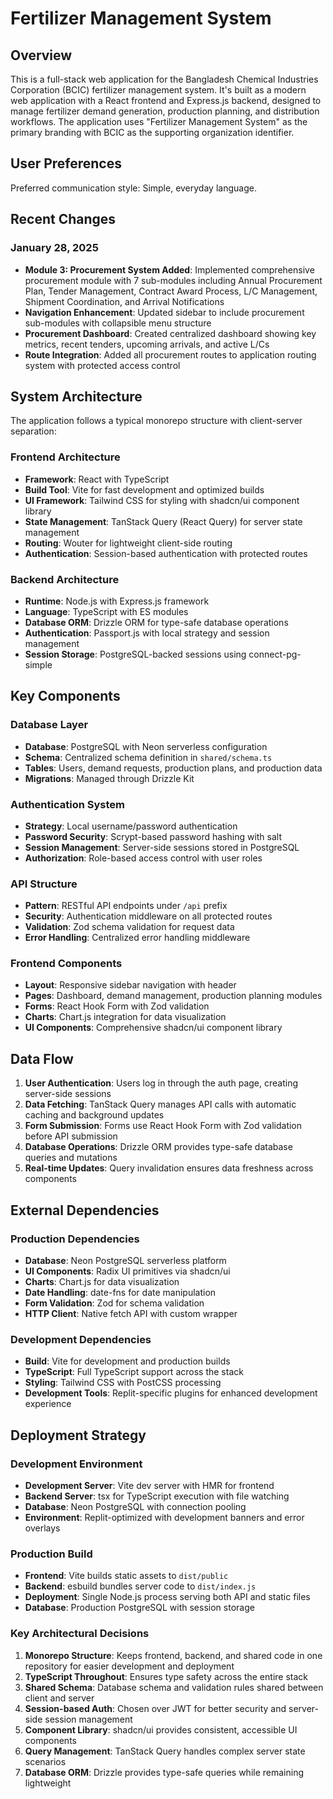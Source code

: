 # Fertilizer Management System

## Overview

This is a full-stack web application for the Bangladesh Chemical Industries Corporation (BCIC) fertilizer management system. It's built as a modern web application with a React frontend and Express.js backend, designed to manage fertilizer demand generation, production planning, and distribution workflows. The application uses "Fertilizer Management System" as the primary branding with BCIC as the supporting organization identifier.

## User Preferences

Preferred communication style: Simple, everyday language.

## Recent Changes

### January 28, 2025
- **Module 3: Procurement System Added**: Implemented comprehensive procurement module with 7 sub-modules including Annual Procurement Plan, Tender Management, Contract Award Process, L/C Management, Shipment Coordination, and Arrival Notifications
- **Navigation Enhancement**: Updated sidebar to include procurement sub-modules with collapsible menu structure
- **Procurement Dashboard**: Created centralized dashboard showing key metrics, recent tenders, upcoming arrivals, and active L/Cs
- **Route Integration**: Added all procurement routes to application routing system with protected access control

## System Architecture

The application follows a typical monorepo structure with client-server separation:

### Frontend Architecture
- **Framework**: React with TypeScript
- **Build Tool**: Vite for fast development and optimized builds
- **UI Framework**: Tailwind CSS for styling with shadcn/ui component library
- **State Management**: TanStack Query (React Query) for server state management
- **Routing**: Wouter for lightweight client-side routing
- **Authentication**: Session-based authentication with protected routes

### Backend Architecture
- **Runtime**: Node.js with Express.js framework
- **Language**: TypeScript with ES modules
- **Database ORM**: Drizzle ORM for type-safe database operations
- **Authentication**: Passport.js with local strategy and session management
- **Session Storage**: PostgreSQL-backed sessions using connect-pg-simple

## Key Components

### Database Layer
- **Database**: PostgreSQL with Neon serverless configuration
- **Schema**: Centralized schema definition in `shared/schema.ts`
- **Tables**: Users, demand requests, production plans, and production data
- **Migrations**: Managed through Drizzle Kit

### Authentication System
- **Strategy**: Local username/password authentication
- **Password Security**: Scrypt-based password hashing with salt
- **Session Management**: Server-side sessions stored in PostgreSQL
- **Authorization**: Role-based access control with user roles

### API Structure
- **Pattern**: RESTful API endpoints under `/api` prefix
- **Security**: Authentication middleware on all protected routes
- **Validation**: Zod schema validation for request data
- **Error Handling**: Centralized error handling middleware

### Frontend Components
- **Layout**: Responsive sidebar navigation with header
- **Pages**: Dashboard, demand management, production planning modules
- **Forms**: React Hook Form with Zod validation
- **Charts**: Chart.js integration for data visualization
- **UI Components**: Comprehensive shadcn/ui component library

## Data Flow

1. **User Authentication**: Users log in through the auth page, creating server-side sessions
2. **Data Fetching**: TanStack Query manages API calls with automatic caching and background updates
3. **Form Submission**: Forms use React Hook Form with Zod validation before API submission
4. **Database Operations**: Drizzle ORM provides type-safe database queries and mutations
5. **Real-time Updates**: Query invalidation ensures data freshness across components

## External Dependencies

### Production Dependencies
- **Database**: Neon PostgreSQL serverless platform
- **UI Components**: Radix UI primitives via shadcn/ui
- **Charts**: Chart.js for data visualization
- **Date Handling**: date-fns for date manipulation
- **Form Validation**: Zod for schema validation
- **HTTP Client**: Native fetch API with custom wrapper

### Development Dependencies
- **Build**: Vite for development and production builds
- **TypeScript**: Full TypeScript support across the stack
- **Styling**: Tailwind CSS with PostCSS processing
- **Development Tools**: Replit-specific plugins for enhanced development experience

## Deployment Strategy

### Development Environment
- **Development Server**: Vite dev server with HMR for frontend
- **Backend Server**: tsx for TypeScript execution with file watching
- **Database**: Neon PostgreSQL with connection pooling
- **Environment**: Replit-optimized with development banners and error overlays

### Production Build
- **Frontend**: Vite builds static assets to `dist/public`
- **Backend**: esbuild bundles server code to `dist/index.js`
- **Deployment**: Single Node.js process serving both API and static files
- **Database**: Production PostgreSQL with session storage

### Key Architectural Decisions

1. **Monorepo Structure**: Keeps frontend, backend, and shared code in one repository for easier development and deployment
2. **TypeScript Throughout**: Ensures type safety across the entire stack
3. **Shared Schema**: Database schema and validation rules shared between client and server
4. **Session-based Auth**: Chosen over JWT for better security and server-side session management
5. **Component Library**: shadcn/ui provides consistent, accessible UI components
6. **Query Management**: TanStack Query handles complex server state scenarios
7. **Database ORM**: Drizzle provides type-safe queries while remaining lightweight